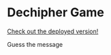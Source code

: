 # Dechipher Game
[Check out the deployed version!](https://trrstnn.github.io/Dichipher-Game/)

Guess the message
